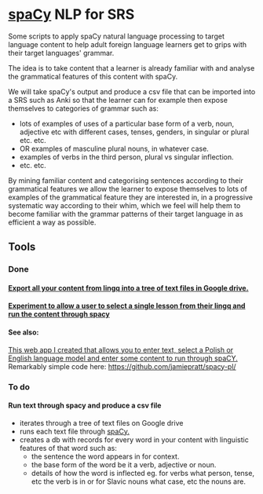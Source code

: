 #  [spaCy](https://spacy.io/) NLP for SRS

Some scripts to apply spaCy natural language processing to target language content to help adult foreign language learners get to grips with their target languages' grammar.

The idea is to take content that a learner is already familiar with and analyse the grammatical features of this content with spaCy.

We will take spaCy's output and produce a csv file that can be imported into a SRS such as Anki so that the learner can for example then expose themselves to categories of grammar such as:

* lots of examples of uses of a particular base form of a verb, noun, adjective etc with different cases, tenses, genders, in singular or plural etc. etc.
* OR examples of masculine plural nouns, in whatever case.
* examples of verbs in the third person, plural vs singular inflection.
* etc. etc.

By mining familiar content and categorising sentences according to their grammatical features we allow the learner to expose themselves to lots of examples of the grammatical feature they are interested in, in a progressive systematic way according to their whim, which we feel will help them to become familiar with the grammar patterns of their target language in as efficient a way as possible.

## Tools

### Done

#### [Export all your content from lingq into  a tree of text files in Google drive.](lingq_export.ipynb)

#### [Experiment to allow a user to select a single lesson from their lingq and run the content through spacy](lingq.ipynb)

#### See also:

[This web app I created that allows you to enter text, select a Polish or English language model and enter some content to run through spaCY.](https://spacy-pl.streamlit.app/)
Remarkably simple code here: https://github.com/jamiepratt/spacy-pl/
### To do

#### Run text through spacy and produce a csv file

* iterates through a tree of text files on Google drive
* runs each text file through [spaCy.](https://spacy.io/)
* creates a db with records for every word in your content with linguistic features of that word such as:
  * the sentence the word appears in for context.
  * the base form of the word be it a verb, adjective or noun.
  * details of how the word is inflected eg. for verbs what person, tense, etc the verb is in or for Slavic nouns what case, etc the nouns are.